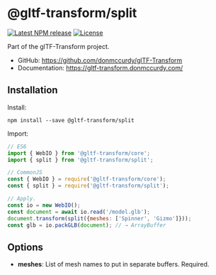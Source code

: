 # @gltf-transform/split

[![Latest NPM release](https://img.shields.io/npm/v/@gltf-transform/split.svg)](https://www.npmjs.com/package/@gltf-transform/split)
[![License](https://img.shields.io/npm/l/@gltf-transform/core.svg)](https://github.com/donmccurdy/glTF-Transform/blob/master/LICENSE)

Part of the glTF-Transform project.

- GitHub: https://github.com/donmccurdy/glTF-Transform
- Documentation: https://gltf-transform.donmccurdy.com/

## Installation

Install:

```
npm install --save @gltf-transform/split
```

Import:

```js
// ES6
import { WebIO } from '@gltf-transform/core';
import { split } from '@gltf-transform/split';

// CommonJS
const { WebIO } = require('@gltf-transform/core');
const { split } = require('@gltf-transform/split');

// Apply.
const io = new WebIO();
const document = await io.read('/model.glb');
document.transform(split({meshes: ['Spinner', 'Gizmo']}));
const glb = io.packGLB(document); // → ArrayBuffer
```

## Options

- **meshes**: List of mesh names to put in separate buffers. Required.
